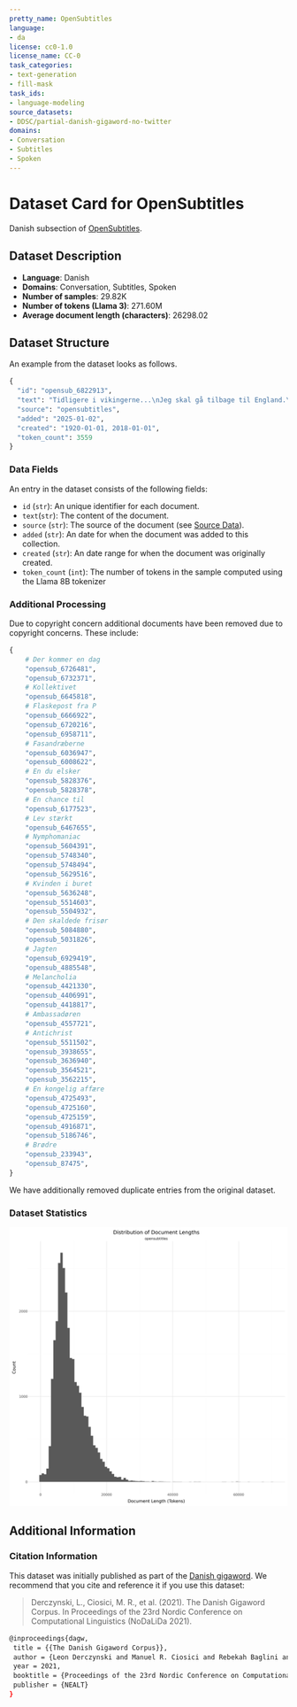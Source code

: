 ```yaml
---
pretty_name: OpenSubtitles
language:
- da
license: cc0-1.0
license_name: CC-0
task_categories:
- text-generation
- fill-mask
task_ids:
- language-modeling
source_datasets:
- DDSC/partial-danish-gigaword-no-twitter
domains:
- Conversation
- Subtitles
- Spoken
---
```


# Dataset Card for OpenSubtitles

<!-- START-SHORT DESCRIPTION -->
Danish subsection of [OpenSubtitles](https://opus.nlpl.eu/OpenSubtitles/corpus/version/OpenSubtitles).
<!-- END-SHORT DESCRIPTION -->


## Dataset Description

<!-- START-DESC-STATS -->
- **Language**: Danish
- **Domains**: Conversation, Subtitles, Spoken
- **Number of samples**: 29.82K
- **Number of tokens (Llama 3)**: 271.60M
- **Average document length (characters)**: 26298.02
<!-- END-DESC-STATS -->


## Dataset Structure
An example from the dataset looks as follows.

<!-- START-SAMPLE -->
```py
{
  "id": "opensub_6822913",
  "text": "Tidligere i vikingerne...\nJeg skal gå tilbage til England.\nBurde være gået tilbage for lang tid side[...]",
  "source": "opensubtitles",
  "added": "2025-01-02",
  "created": "1920-01-01, 2018-01-01",
  "token_count": 3559
}
```

### Data Fields

An entry in the dataset consists of the following fields:

- `id` (`str`): An unique identifier for each document.
- `text`(`str`): The content of the document.
- `source` (`str`): The source of the document (see [Source Data](#source-data)).
- `added` (`str`): An date for when the document was added to this collection.
- `created` (`str`): An date range for when the document was originally created.
- `token_count` (`int`): The number of tokens in the sample computed using the Llama 8B tokenizer
<!-- END-SAMPLE -->


### Additional Processing

Due to copyright concern additional documents have been removed due to copyright concerns. These include:

```py
{
    # Der kommer en dag
    "opensub_6726481",
    "opensub_6732371",
    # Kollektivet
    "opensub_6645818",
    # Flaskepost fra P
    "opensub_6666922",
    "opensub_6720216",
    "opensub_6958711",
    # Fasandræberne
    "opensub_6036947",
    "opensub_6008622",
    # En du elsker
    "opensub_5828376",
    "opensub_5828378",
    # En chance til
    "opensub_6177523",
    # Lev stærkt
    "opensub_6467655",
    # Nymphomaniac
    "opensub_5604391",
    "opensub_5748340",
    "opensub_5748494",
    "opensub_5629516",
    # Kvinden i buret
    "opensub_5636248",
    "opensub_5514603",
    "opensub_5504932",
    # Den skaldede frisør
    "opensub_5084880",
    "opensub_5031826",
    # Jagten
    "opensub_6929419",
    "opensub_4885548",
    # Melancholia
    "opensub_4421330",
    "opensub_4406991",
    "opensub_4418817",
    # Ambassadøren
    "opensub_4557721",
    # Antichrist
    "opensub_5511502",
    "opensub_3938655",
    "opensub_3636940",
    "opensub_3564521",
    "opensub_3562215",
    # En kongelig affære
    "opensub_4725493",
    "opensub_4725160",
    "opensub_4725159",
    "opensub_4916871",
    "opensub_5186746",
    # Brødre
    "opensub_233943",
    "opensub_87475",
}
```

We have additionally removed duplicate entries from the original dataset.

### Dataset Statistics

<!-- START-DATASET PLOTS -->
<p align="center">
<img src="./images/dist_document_length.png" width="600" style="margin-right: 10px;" />
</p>
<!-- END-DATASET PLOTS -->


## Additional Information


### Citation Information

This dataset was initially published as part of the [Danish gigaword](https://huggingface.co/danish-foundation-models). We recommend that you cite and reference it if you use this dataset:

> Derczynski, L., Ciosici, M. R., et al. (2021). The Danish Gigaword Corpus. In Proceedings of the 23rd Nordic Conference on Computational Linguistics (NoDaLiDa 2021).

```bash
@inproceedings{dagw,
 title = {{The Danish Gigaword Corpus}},
 author = {Leon Derczynski and Manuel R. Ciosici and Rebekah Baglini and Morten H. Christiansen and Jacob Aarup Dalsgaard and Riccardo Fusaroli and Peter Juel Henrichsen and Rasmus Hvingelby and Andreas Kirkedal and Alex Speed Kjeldsen and Claus Ladefoged and Finn Årup Nielsen and Jens Madsen and Malte Lau Petersen and Jonathan Hvithamar Rystrøm and Daniel Varab},
 year = 2021,
 booktitle = {Proceedings of the 23rd Nordic Conference on Computational Linguistics},
 publisher = {NEALT}
}
```
